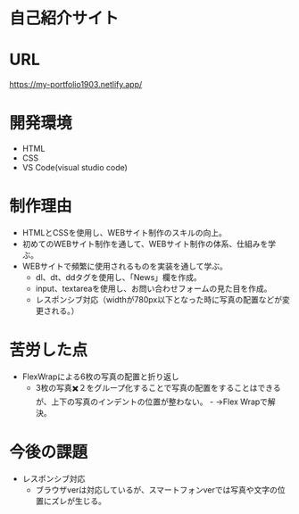 # 自己紹介サイト

# URL
https://my-portfolio1903.netlify.app/

# 開発環境
- HTML
- CSS
- VS Code(visual studio code)

# 制作理由
- HTMLとCSSを使用し、WEBサイト制作のスキルの向上。
- 初めてのWEBサイト制作を通して、WEBサイト制作の体系、仕組みを学ぶ。
- WEBサイトで頻繁に使用されるものを実装を通して学ぶ。
  - dl、dt、ddタグを使用し、「News」欄を作成。
  - input、textareaを使用し、お問い合わせフォームの見た目を作成。
  - レスポンシブ対応（widthが780px以下となった時に写真の配置などが変更される。）

# 苦労した点
- FlexWrapによる6枚の写真の配置と折り返し
  - 3枚の写真✖️２をグループ化することで写真の配置をすることはできるが、上下の写真のインデントの位置が整わない。
        - →Flex Wrapで解決。

# 今後の課題
- レスポンシブ対応
  - ブラウザverは対応しているが、スマートフォンverでは写真や文字の位置にズレが生じる。

